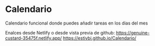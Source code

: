 # Calendario
Calendario funcional donde puedes añadir tareas en los dias del mes

Enalces desde Netlify o desde vista previa de github:
https://genuine-custard-35475f.netlify.app/
https://estivbi.github.io/Calendario/
